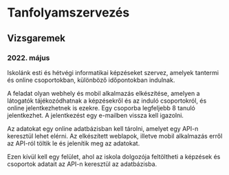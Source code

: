 # Tanfolyamszervezés

## Vizsgaremek

### 2022. május

Iskolánk esti és hétvégi informatikai képzéseket szervez, amelyek tantermi és online csoportokban, különböző időpontokban indulnak.

A feladat olyan webhely és mobil alkalmazás elkészítése, amelyen a látogatók tájékozódhatnak a képzésekről és az induló csoportokról, és online jelentkezhetnek is ezekre.  Egy csoporba legfeljebb 8 tanuló jelentkezhet. A jelentkezést egy e-mailben vissza kell igazolni.

Az adatokat egy online adatbázisban kell tárolni, amelyet egy API-n keresztül lehet elérni. Az elkészített weblapok, illetve mobil alkalmazás erről az API-ról töltik le és jelenítik meg az adatokat.

Ezen kívül kell egy felület, ahol az iskola dolgozója feltöltheti a képzések és csoportok adatait az API-n keresztül az adatbázisba.
